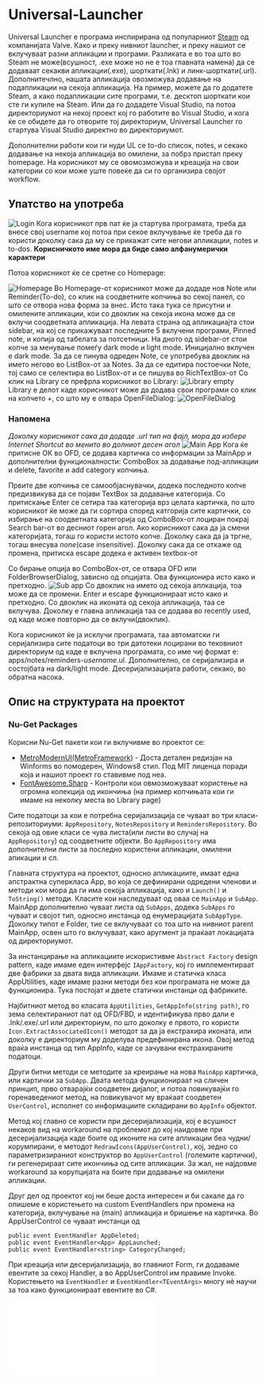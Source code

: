 # Universal-Launcher
Universal Launcher е програма инспирирана од популарниот [Steam](store.steampowered.net) од компанијата Valve. Како и преку нивниот launcher, и преку нашиот се вклучуваат разни апликации и програми. Разликата е во тоа што во Steam не може(всушност, .exe може но не е тоа главната намена) да се додаваат секакви апликации(.еxe), шорткати(.lnk) и линк-шорткати(.url). 
Дополнитечлно, нашата апликација овозможува додавање на подапликации на секоја апликација. На пример, можете да го додатете Steam, а како подапликации сите програми, т.е. десктоп шорткати кои сте ги купиле на Steam. Или да го додадете Visual Studio, па потоа директориумот на некој проект кој го работите во Visual Studio, и кога ќе се обидете да го отворите тој директориум, Universal Launcher го стартува Visual Studio директно во директориумот.

Дополнителни работи кои ги нуди UL се to-do список, notes, и секако додавање на некоја апликација во омилени, за побрз пристап преку homepage.
На корисникот му се овомозможува и креација на свои категории со кои може уште повеќе да си го организира својот workflow.

## Упатство на употреба
![Login](/userguide%20images/login.png)
Кога корисникот прв пат ќе ја стартува програмата, треба да внесе свој username кој потоа при секое вклучување ќе треба да го користи доколку сака да му се прикажат сите негови апликации, notes и to-dos.
**Корисничкото име мора да биде само алфанумерички карактери**

Потоа корисникот ќе се сретне со Homepage:

![Homepage](/userguide%20images/homepage.png)
Во Homepage-от корисникот може да додаде нов Note или Reminder(To-do), со клик на соодветните копчиња во секој панел, со што се отвора нова форма за внес. Исто така тука се присутни и омилените апликации, кои со двоклик на секоја икона може да се вклучи соодветната апликација.
На левата страна од апликациајта стои sidebar, на кој се прикажуваат последните 5 вклучени програми, Pinned note, и копија од табелата за потсетници. На дното од sidebar-от стои копче за менување помеѓу dark mode и light mode. Иницијално вклучен е dark mode.
За да се пинува одреден Note, се употребува двоклик на името негово во ListBox-от за Notes.
За да се едитира постоечки Note, тој само се селектира во ListBox-от и се пишува во RichTextBox-от
Со клик на Library се префрла корисникот во Library: 
![Library empty](/userguide%20images/libraryempty.png)
Library е делот каде корисникот може да додава свои програми со клик на копчето +, со што му е отвара OpenFileDialog:
![OpenFileDialog](/userguide%20images/ofd.png)

### Напомена
*Доколку корисникот сака да додаде .url тип на фајл, мора да избере Internet Shortcut во менито во долниот десен агол*
![Main App](/userguide%20images/librarymainapp.png)
Кога ќе притисне ОК во OFD, се додава картичка со информации за MainApp и дополнителни функционалности: ComboBox за додавање под-апликации и delete, favorite и add category копчиња.

Првите две копчиња се самообјаснувачки, додека последното копче предизвикува да се појави TextBox за додавање категорија. Со притискање Enter се сетира таа категорија врз целата картичка, по што корисникот ќе може да ги сортира според катгорија сите картички, со избирање на соодветната категорија од ComboBox-от лоциран покрај Search bar-от во десниот горен агол.
Ако корисникот сака да ја смени категоријата, тогаш го користи истото копче. Доколку сака да ја тргне, тогаш внесува *none*(case insensitive). Доколку сака да се откаже од промена, притиска escape додека е активен textbox-от

Со бирање опција во ComboBox-от, се отвара OFD или FolderBrowserDialog, зависно од опцијата. Ова функционира исто како и претходно.
![Sub app](/userguide%20images/librarysubapp.png)
Со двоклик на името од секоја аплкација, тоа може да се промени. Enter и escape функционираат исто како и претходно.
Со двоклик на иконата од секоја апликација, таа се вклучува. Доколку е главна апликација таа се додава во recently used, од каде може повторно да се вклучи(двоклик).

Кога корисникот ќе ја исклучи програмата, таа автоматски ги серијализира сите податоци во три датотеки лоцирани во тековниот директориум од каде е вклучена програмата, со име чиј формат е: apps/notes/reminders-*username*.ul. Дополнително, се серијализира и состојбата на dark/light mode.
Десеријализацијата работи, секако, во обратна насока.

## Опис на структурата на проектот
### Nu-Get Packages
Корисни Nu-Get пакети кои ги вклучивме во проектот се:
* [MetroModernUI(MetroFramework)](https://www.nuget.org/packages/MetroModernUI/1.4.0) - Доста детален редизјан на Winforms во помодерен, Windows8 стил. Под MIT лиценца поради која и нашиот проект го ставивме под неа.
* [FontAwesome.Sharp](https://www.nuget.org/packages/FontAwesome.Sharp) - Контроли кои овмозможуваат користење на огромна колекција од икончиња (на пример копчињата кои ги имаме на неколку места во Library page)

Сите податоци за кои е потребна серијализација се чуваат во три класи-репозиториуми: `AppRepository`, `NotesRepository` и `RemindersRepository`.
Во секоја од овие класи се чува листа(или листи во случај на `AppRepository`) од соодветните објекти. Во `AppRepository` има дополнителни листи за последно користени апликации, омилени апикации и сл.

Главната структура на проектот, односно апликациите, имаат една апстрактна суперкласа App, во која се дефинирани одредени членови и методи кои мора да ги има секоја апликација, како и `Launch()` и `ToString()` методи.
Класите кои наследуваат од оваа се `MainApp` и `SubApp`. MainApp дополнително чуваат листа од `SubApps`, додека `SubApps` го чуваат и својот тип, односно инстанца од енумерацијата `SubAppType`. Доколку типот е Folder, тие се вклучуваат со тоа што на нивниот parent MainApp, освен што го вклучуваат, како аругмент ја праќаат локацијата од директориумот.

За инстанцирање на апликациите искористивме `Abstract Factory` design pattern, каде имаме еден интерфејс `IAppFactory`, кој го имплементираат две фабрики за двата вида апликации. 
Имаме и статичка класа AppUtilities, каде имаме разни методи без кои програмата не може да функционира. Тука постојат и двете статички инстанци од фабриките.

Најбитниот метод во класата `AppUtilities`, `GetAppInfo(string path)`, го зема селектираниот пат од OFD/FBD, и идентификува прво дали е .lnk/.exe/.url или директориум, по што доколку е првото, го користи `Icon.ExtractAssociatedIcon()` методот за да ја екстрахира иконата, или доколку е директориум му доделува предефинирана икона. Овој метод враќа инстанца од тип AppInfo, каде се зачувани екстрахираните податоци.

Други битни методи се методите за креирање на нова `MainApp` картичка, или картички за `SubApp`. Двата метода фунцкионираат на сличен принцип, прво отварајќи соодветен дијалог, и потоа повикувајќи го горенаведениот метод, на повикувачот му враќаат соодветен `UserControl`, исполнет со информациите складирани во `AppInfo` објектот.

Метод кој главно се користи при десеријализација, кој е всушност некаков вид на workaround на проблемот до кој наидовме при десеријализација каде боите од иконите на сите апликации беа чудни/корумпирани, е методот `RedrawIcons(AppUserControl)`, кој, зедно со параметризираниот конструктор во `AppUserControl` (големите картички), ги регенерираат сите икончиња од сите апликации. За жал, не најдовме workaround за корупцијата на боите при додавање на омилени апликации.

Друг дел од проектот кој ни беше доста интересен и би сакале да го опишеме е користењето на custom EventHandlers при промена на категорија, вклучување на (main) апликација и бришење на картичка.
Во AppUserControl се чуваат инстанци од 
```
public event EventHandler AppDeleted; 
public event EventHandler<App> AppLaunched;
public event EventHandler<string> CategoryChanged;
```
При креација или десеријализација, во главниот Form, ги додаваме евентите за секој Handler, а во AppUserControl им правиме Invoke. Користењето на `EventHandler` и `EventHandler<TEventArgs>` многу нè научи за тоа како функционираат евентите во C#.

![License](./LICENSE.txt)
